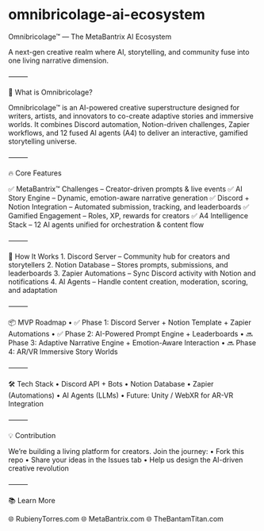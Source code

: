 # omnibricolage-ai-ecosystem
Omnibricolage™ — The MetaBantrix AI Ecosystem

A next-gen creative realm where AI, storytelling, and community fuse into one living narrative dimension.

⸻

🌌 What is Omnibricolage?

Omnibricolage™ is an AI-powered creative superstructure designed for writers, artists, and innovators to co-create adaptive stories and immersive worlds. It combines Discord automation, Notion-driven challenges, Zapier workflows, and 12 fused AI agents (A4) to deliver an interactive, gamified storytelling universe.

⸻

🔥 Core Features

✅ MetaBantrix™ Challenges – Creator-driven prompts & live events
✅ AI Story Engine – Dynamic, emotion-aware narrative generation
✅ Discord + Notion Integration – Automated submission, tracking, and leaderboards
✅ Gamified Engagement – Roles, XP, rewards for creators
✅ A4 Intelligence Stack – 12 AI agents unified for orchestration & content flow

⸻

🚀 How It Works
	1.	Discord Server – Community hub for creators and storytellers
	2.	Notion Database – Stores prompts, submissions, and leaderboards
	3.	Zapier Automations – Sync Discord activity with Notion and notifications
	4.	AI Agents – Handle content creation, moderation, scoring, and adaptation

⸻

📦 MVP Roadmap
	•	✅ Phase 1: Discord Server + Notion Template + Zapier Automations
	•	✅ Phase 2: AI-Powered Prompt Engine + Leaderboards
	•	🔜 Phase 3: Adaptive Narrative Engine + Emotion-Aware Interaction
	•	🔜 Phase 4: AR/VR Immersive Story Worlds

⸻

🛠 Tech Stack
	•	Discord API + Bots
	•	Notion Database
	•	Zapier (Automations)
	•	AI Agents (LLMs)
	•	Future: Unity / WebXR for AR-VR Integration

⸻

💡 Contribution

We’re building a living platform for creators. Join the journey:
	•	Fork this repo
	•	Share your ideas in the Issues tab
	•	Help us design the AI-driven creative revolution

⸻

📚 Learn More

🌐 RubienyTorres.com
🌐 MetaBantrix.com
🌐 TheBantamTitan.com

